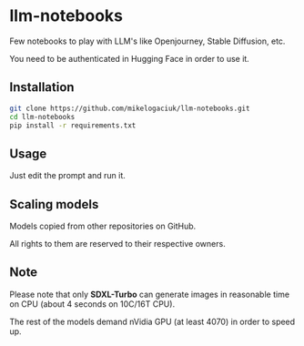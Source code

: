 # llm-notebooks

Few notebooks to play with LLM's like Openjourney, Stable Diffusion, etc.

You need to be authenticated in Hugging Face in order to use it.

## Installation

```bash
git clone https://github.com/mikelogaciuk/llm-notebooks.git
cd llm-notebooks
pip install -r requirements.txt
```

## Usage

Just edit the prompt and run it.

## Scaling models
Models copied from other repositories on GitHub.

All rights to them are reserved to their respective owners.

## Note

Please note that only **SDXL-Turbo** can generate images in reasonable time on CPU (about 4 seconds on 10C/16T CPU). 

The rest of the models demand nVidia GPU (at least 4070) in order to speed up.